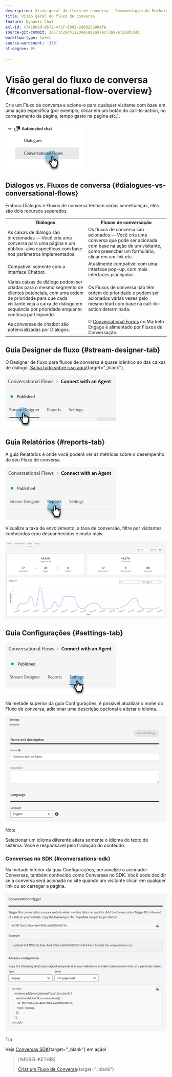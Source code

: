 ```yaml
---
description: Visão geral do fluxo de conversa - Documentação do Marketo - Documentação do produto
title: Visão geral do fluxo de conversa
feature: Dynamic Chat
exl-id: c741886d-d672-471f-8902-208d25898afa
source-git-commit: 26573c20c411208e5a01aa7ec73a97e7208b35d5
workflow-type: tm+mt
source-wordcount: '339'
ht-degree: 0%

---
```


# Visão geral do fluxo de conversa {#conversational-flow-overview}

Crie um Fluxo de conversa e acione-o para qualquer visitante com base em uma ação específica (por exemplo, clicar em um botão do call-to-action, no carregamento da página, tempo gasto na página etc.).

![](assets/conversational-flow-overview-1.png)

## Diálogos vs. Fluxos de conversa {#dialogues-vs-conversational-flows}

Embora Diálogos e Fluxos de conversa tenham várias semelhanças, eles são dois recursos separados.

<table>
 <tbody>
  <tr>
   <th style="width:50%">Diálogos</th>
   <th style="width:50%">Fluxos de conversação</th>
  </tr>
  <tr>
   <td>As caixas de diálogo são direcionadas — Você cria uma conversa para uma página e um público-alvo específicos com base nos parâmetros implementados.</td>
   <td>Os fluxos de conversa são acionados — Você cria uma conversa que pode ser acionada com base na ação de um visitante, como preencher um formulário, clicar em um link etc.</td>
  </tr>
   <tr>
   <td>Compatível somente com a interface Chatbot.</td>
   <td>Atualmente compatível com uma interface pop-up, com mais interfaces planejadas.</td>
  </tr>
  </tr>
   <tr>
   <td>Várias caixas de diálogo podem ser criadas para o mesmo segmento de clientes potenciais, com uma ordem de prioridade para que cada visitante veja a caixa de diálogo em sequência por prioridade enquanto continua participando.</td>
   <td>Os Fluxos de conversa não têm ordem de prioridade e podem ser acionados várias vezes pelo mesmo lead com base na call-to-action determinada.</td>
  </tr>
  <tr>
   <td>As conversas de chatbot são potencializadas por Diálogos.</td>
   <td>O <a href="/help/marketo/product-docs/demand-generation/dynamic-chat/automated-chat/conversational-flow-settings-for-marketo-engage-forms.md" target="_blank">Conversational Forms</a> no Marketo Engage é alimentado por Fluxos de Conversação.</td>
  </tr>
 </tbody>
</table>

## Guia Designer de fluxo {#stream-designer-tab}

O Designer de fluxo para fluxos de conversa é quase idêntico ao das caixas de diálogo. [Saiba tudo sobre isso aqui](/help/marketo/product-docs/demand-generation/dynamic-chat/automated-chat/stream-designer.md){target="_blank"}.

![](assets/conversational-flow-overview-2.png)

## Guia Relatórios {#reports-tab}

A guia Relatórios é onde você poderá ver as métricas sobre o desempenho do seu Fluxo de conversa.

![](assets/conversational-flow-overview-3.png)

Visualize a taxa de envolvimento, a taxa de conversão, filtre por visitantes conhecidos e/ou desconhecidos e muito mais.

![](assets/conversational-flow-overview-4.png)

## Guia Configurações {#settings-tab}

![](assets/conversational-flow-overview-5.png)

Na metade superior da guia Configurações, é possível atualizar o nome do Fluxo de conversa, adicionar uma descrição opcional e alterar o idioma.

![](assets/conversational-flow-overview-6.png)

>[!NOTE]
>
>Selecionar um idioma diferente altera somente o idioma do texto do sistema. Você é responsável pela tradução do conteúdo.

### Conversas no SDK {#conversations-sdk}

Na metade inferior da guia Configurações, personalize o acionador Conversas, também conhecido como Conversas no SDK. Você pode decidir se a conversa será acionada no site quando um visitante clicar em qualquer link ou ao carregar a página.

![](assets/conversational-flow-overview-7.png)

>[!TIP]
>
>Veja [Conversas SDK](https://experienceleague.adobe.com/tools/marketo-dynamic-chatbot/conversations-sdk/?lang=pt-BR){target="_blank"} em ação!

>[!MORELIKETHIS]
>
>[Criar um Fluxo de Conversa](/help/marketo/product-docs/demand-generation/dynamic-chat/automated-chat/create-a-conversational-flow.md){target="_blank"}
